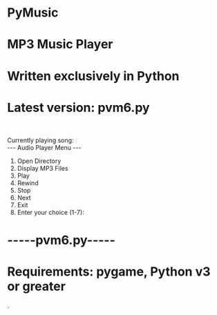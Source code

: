# PyMusic<br>
# MP3 Music Player<br>
# Written exclusively in Python <br>
# Latest version: pvm6.py <br>

<br>

Currently playing song: <br>
--- Audio Player Menu ---<br>
1. Open Directory<br>
2. Display MP3 Files<br>
3. Play<br>
4. Rewind<br>
5. Stop<br>
6. Next<br>
0. Exit<br>
8. Enter your choice (1-7): <br>
# -----pvm6.py-----<br>
# Requirements: pygame,  Python v3 or greater
.
